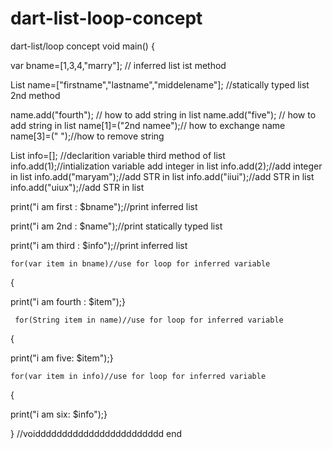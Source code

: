 # dart-list-loop-concept
dart-list/loop concept
void main() {
  
  
  var bname=[1,3,4,"marry"]; // inferred list      ist method
  
  List <String>name=["firstname","lastname","middelename"]; //statically typed list      2nd method
  
  name.add("fourth"); // how to add string in list 
  name.add("five"); // how to add string in list 
  name[1]=("2nd namee");// how to exchange name
  name[3]=(" ");//how to remove string
  

  
  List info=[]; //declarition variable    third method of list
  info.add(1);//intialization variable      add integer in list
  info.add(2);//add integer in list
    info.add("maryam");//add STR in list
  info.add("iiui");//add STR in list
  info.add("uiux");//add STR in list
  
  
  
  print("i am first : $bname");//print inferred list
  
  
  print("i am 2nd :  $name");//print statically typed list
  
  
   print("i am third  : $info");//print inferred list
  
  
    for(var item in bname)//use for loop for inferred variable
    
  
  {
  
  print("i am fourth :  $item");}
  
  
  
     for(String item in name)//use for loop for inferred variable
    
  
  {
  
  print("i am five:  $item");}
  
    for(var item in info)//use for loop for inferred variable
    
  
  {
  
  print("i am six:  $info");}
  
  
  

  }  //voidddddddddddddddddddddddd   end    
  
